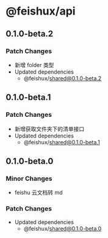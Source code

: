 # @feishux/api

## 0.1.0-beta.2

### Patch Changes

- 新增 folder 类型
- Updated dependencies
  - @feishux/shared@0.1.0-beta.2

## 0.1.0-beta.1

### Patch Changes

- 新增获取文件夹下的清单接口
- Updated dependencies
  - @feishux/shared@0.1.0-beta.1

## 0.1.0-beta.0

### Minor Changes

- feishu 云文档转 md

### Patch Changes

- Updated dependencies
  - @feishux/shared@0.1.0-beta.0
